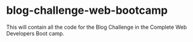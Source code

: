 # blog-challenge-web-bootcamp
This will contain all the code for the Blog Challenge in the Complete Web Developers Boot camp. 
